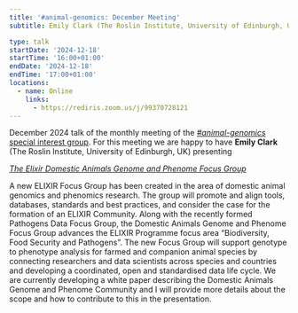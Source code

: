 ```yaml
---
title: '#animal-genomics: December Meeting'
subtitle: Emily Clark (The Roslin Institute, University of Edinburgh, UK)

type: talk
startDate: '2024-12-18'
startTime: '16:00+01:00'
endDate: '2024-12-18'
endTime: '17:00+01:00'
locations:
  - name: Online
    links:
      - https://rediris.zoom.us/j/99370728121
---
```


December 2024 talk of the monthly meeting of the [_#animal-genomics_ special interest group](/special-interest-groups/animal-genomics).
For this meeting we are happy to have **Emily Clark** (The Roslin Institute, University of Edinburgh, UK) presenting

[_The Elixir Domestic Animals Genome and Phenome Focus Group_](elixir-europe.org/focus-groups/domestic-animals-genome-phenome)

<div class="mx-2">A new ELIXIR Focus Group has been created in the area of domestic animal genomics and phenomics research. The group will promote and align tools, databases, standards and best practices, and consider the case for the formation of an ELIXIR Community. Along with the recently formed Pathogens Data Focus Group, the Domestic Animals Genome and Phenome Focus Group advances the ELIXIR Programme focus area “Biodiversity, Food Security and Pathogens”. The new Focus Group will support genotype to phenotype analysis for farmed and companion animal species by connecting researchers and data scientists across species and countries and developing a coordinated, open and standardised data life cycle. We are currently developing a white paper describing the Domestic Animals Genome and Phenome Community and I will provide more details about the scope and how to contribute to this in the presentation.</div> 
